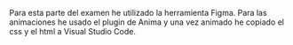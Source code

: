 Para esta parte del examen he utilizado la herramienta Figma. Para las animaciones he usado el plugin de Anima y una vez animado he copiado el css y el html a Visual Studio Code.
